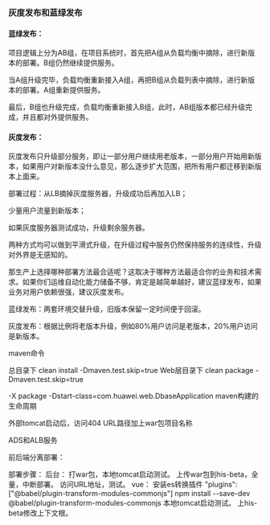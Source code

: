 ### 灰度发布和蓝绿发布

#### 蓝绿发布：

项目逻辑上分为AB组，在项目系统时，首先把A组从负载均衡中摘除，进行新版本的部署。B组仍然继续提供服务。

当A组升级完毕，负载均衡重新接入A组，再把B组从负载列表中摘除，进行新版本的部署。A组重新提供服务。

最后，B组也升级完成，负载均衡重新接入B组，此时，AB组版本都已经升级完成，并且都对外提供服务。

#### 灰度发布：

灰度发布只升级部分服务，即让一部分用户继续用老版本，一部分用户开始用新版本，如果用户对新版本没什么意见，那么逐步扩大范围，把所有用户都迁移到新版本上面来。

部署过程：从LB摘掉灰度服务器，升级成功后再加入LB；

少量用户流量到新版本；

如果灰度服务器测试成功，升级剩余服务器。

两种方式均可以做到平滑式升级，在升级过程中服务仍然保持服务的连续性，升级对外界是无感知的。

那生产上选择哪种部署方法最合适呢？这取决于哪种方法最适合你的业务和技术需求。如果你们运维自动化能力储备不够，肯定是越简单越好，建议蓝绿发布，如果业务对用户依赖很强，建议灰度发布。

蓝绿发布：两套环境交替升级，旧版本保留一定时间便于回滚。

灰度发布：根据比例将老版本升级，例如80%用户访问是老版本，20%用户访问是新版本。

maven命令

总目录下
clean install -Dmaven.test.skip=true
Web层目录下
clean package -Dmaven.test.skip=true

-X package -Dstart-class=com.huawei.web.DbaseApplication
maven构建的生命周期

外部tomcat启动后，访问404
URL路径加上war包项目名称

ADS和ALB服务

前后端分离部署：

部署步骤：
  后台：
  打war包，本地tomcat启动测试。
  上传war包到his-beta，全量，中断部署。
  访问URL地址，测试。
  vue：
  安装es转换插件
  "plugins": ["@babel/plugin-transform-modules-commonjs"] 
  npm install --save-dev @babel/plugin-transform-modules-commonjs 
  本地tomcat启动测试。
  上his-beta修改上下文根。
  
